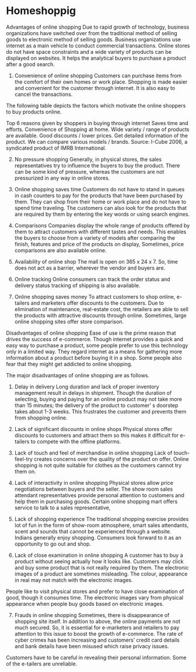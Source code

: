 # Homeshoppig
 Advantages of online shopping
Due to rapid growth of technology, business organizations have switched over from the traditional method of selling goods to electronic method of selling goods. Business organizations use internet as a main vehicle to conduct commercial transactions.
Online stores do not have space constraints and a wide variety of products can be displayed on websites. It helps the analytical buyers to purchase a product after a good search.


1. Convenience of online shopping
Customers can purchase items from the comfort of their own homes or work place. Shopping is made easier and convenient for the customer through internet. It is also easy to cancel the transactions.

The following table depicts the factors which motivate the online shoppers to buy products online.

Top 6 reasons given by shoppers in buying through internet
Saves time and efforts.
Convenience of Shopping at home.
Wide variety / range of products are available.
Good discounts / lower prices.
Get detailed information of the product.
We can compare various models / brands.
Source: I-Cube 2006, a syndicated product of IMRB International.

2. No pressure shopping
Generally, in physical stores, the sales representatives try to influence the buyers to buy the product. There can be some kind of pressure, whereas the customers are not pressurized in any way in online stores.

3. Online shopping saves time
Customers do not have to stand in queues in cash counters to pay for the products that have been purchased by them. They can shop from their home or work place and do not have to spend time traveling. The customers can also look for the products that are required by them by entering the key words or using search engines.

4. Comparisons
Companies display the whole range of products offered by them to attract customers with different tastes and needs. This enables the buyers to choose from a variety of models after comparing the finish, features and price of the products on display, Sometimes, price comparisons are also available online.

5. Availability of online shop
The mall is open on 365 x 24 x 7. So, time does not act as a barrier, wherever the vendor and buyers are.

6. Online tracking
Online consumers can track the order status and delivery status tracking of shipping is also available.

7. Online shopping saves money
To attract customers to shop online, e-tailers and marketers offer discounts to the customers. Due to elimination of maintenance, real-estate cost, the retailers are able to sell the products with attractive discounts through online. Sometimes, large online shopping sites offer store comparison.



Disadvantages of online shopping
Ease of use is the prime reason that drives the success of e-commerce. Though internet provides a quick and easy way to purchase a product, some people prefer to use this technology only in a limited way. They regard internet as a means for gathering more information about a product before buying it in a shop. Some people also fear that they might get addicted to online shopping.

The major disadvantages of online shopping are as follows.

1. Delay in delivery
Long duration and lack of proper inventory management result in delays in shipment. Though the duration of selecting, buying and paying for an online product may not take more than 15 minutes; the delivery of the product to customer’ s doorstep takes about 1-3 weeks. This frustrates the customer and prevents them from shopping online.

2. Lack of significant discounts in online shops
Physical stores offer discounts to customers and attract them so this makes it difficult for e-tailers to compete with the offline platforms.

3. Lack of touch and feel of merchandise in online shopping
Lack of touch-feel-try creates concerns over the quality of the product on offer. Online shopping is not quite suitable for clothes as the customers cannot try them on.

4. Lack of interactivity in online shopping
Physical stores allow price negotiations between buyers and the seller. The show room sales attendant representatives provide personal attention to customers and help them in purchasing goods. Certain online shopping mart offers service to talk to a sales representative,

5. Lack of shopping experience
The traditional shopping exercise provides lot of fun in the form of show-room atmosphere, smart sales attendants, scent and sounds that cannot be experienced through a website. Indians generally enjoy shopping. Consumers look forward to it as an opportunity to go out and shop.

6. Lack of close examination in online shopping
A customer has to buy a product without seeing actually how it looks like. Customers may click and buy some product that is not really required by them. The electronic images of a product are sometimes misleading. The colour, appearance in real may not match with the electronic images.

People like to visit physical stores and prefer to have close examination of good, though it consumes time. The electronic images vary from physical appearance when people buy goods based on electronic images.

7. Frauds in online shopping
Sometimes, there is disappearance of shopping site itself. In addition to above, the online payments are not much secured. So, it is essential for e-marketers and retailers to pay attention to this issue to boost the growth of e-commerce. The rate of cyber crimes has been increasing and customers’ credit card details and bank details have been misused which raise privacy issues.

Customers have to be careful in revealing their personal information. Some of the e-tailers are unreliable.
